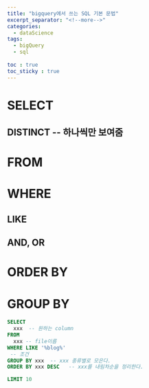 ```yaml
---
title: "bigquery에서 쓰는 SQL 기본 문법"
excerpt_separator: "<!--more-->"
categories:
  - dataScience
tags:
  - bigQuery
  - sql
  
toc : true
toc_sticky : true
---
```


# SELECT
## DISTINCT  -- 하나씩만 보여줌
# FROM
# WHERE
## LIKE
## AND, OR
# ORDER BY
# GROUP BY

```sql
SELECT
  xxx  -- 원하는 column
FROM
  xxx -- file이름
WHERE LIKE '%blog%'
 -- 조건
GROUP BY xxx  -- xxx 종류별로 모은다.
ORDER BY xxx DESC   -- xxx를 내림차순을 정리한다. 

LIMIT 10
```
